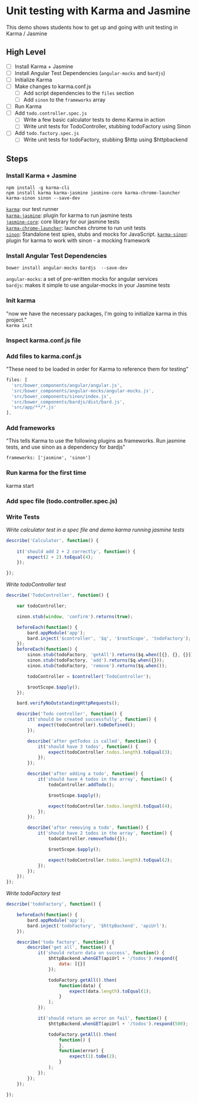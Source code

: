 # Unit testing with Karma and Jasmine

This demo shows students how to get up and going with unit testing in Karma / Jasmine

## High Level
* [ ] Install Karma + Jasmine
* [ ] Install Angular Test Dependencies (`angular-mocks` and `bardjs`)
* [ ] Initialize Karma
* [ ] Make changes to karma.conf.js
	* [ ] Add script dependencies to the `files` section
	* [ ] Add `sinon` to the `frameworks` array
* [ ] Run Karma
* [ ] Add `todo.controller.spec.js`
	* [ ] Write a few basic calculator tests to demo Karma in action
	* [ ] Write unit tests for TodoController, stubbing todoFactory using Sinon
* [ ] Add `todo.factory.spec.js`
	* [ ] Write unit tests for todoFactory, stubbing $http using $httpbackend

## Steps

### Install Karma + Jasmine
`npm install -g karma-cli`<br />
`npm install karma karma-jasmine jasmine-core karma-chrome-launcher karma-sinon sinon --save-dev`

[`karma`](https://karma-runner.github.io/1.0/index.html): our test runner<br />
[`karma-jasmine`](https://github.com/karma-runner/karma-jasmine): plugin for karma to run jasmine tests<br />
[`jasmine-core`](https://www.npmjs.com/package/jasmine-core): core library for our jasmine tests<br />
[`karma-chrome-launcher`](https://www.npmjs.com/package/karma-chrome-launcher): launches chrome to run unit tests<br />
[`sinon`](http://sinonjs.org/): Standalone test spies, stubs and mocks for JavaScript.
[`karma-sinon`](https://www.npmjs.com/package/karma-sinon): plugin for karma to work with sinon - a mocking framework

### Install Angular Test Dependencies
`bower install angular-mocks bardjs  --save-dev`<br />

`angular-mocks`: a set of pre-written mocks for angular services<br />
`bardjs`: makes it simple to use angular-mocks in your Jasmine tests

### Init karma
"now we have the necessary packages, I'm going to initialize karma in this project."<br />
`karma init`

### Inspect karma.conf.js file

### Add files to karma.conf.js
"These need to be loaded in order for Karma to reference them for testing"
```js
files: [
  'src/bower_components/angular/angular.js',
  'src/bower_components/angular-mocks/angular-mocks.js',
  'src/bower_components/sinon/index.js',
  'src/bower_components/bardjs/dist/bard.js',
  'src/app/**/*.js'
],
```

### Add frameworks
"This tells Karma to use the following plugins as frameworks. Run jasmine tests, and use sinon as a dependency for bardjs"
```
frameworks: ['jasmine', 'sinon']
```

### Run karma for the first time
karma start

### Add spec file (todo.controller.spec.js)

### Write Tests
*Write calculator test in a spec file and demo karma running jasmine tests*
```js
describe('Calculator', function() {
	
	it('should add 2 + 2 correctly', function() {
		expect(2 + 2).toEqual(4);
	});

});
```

*Write todoController test*
```js
describe('TodoController', function() {

	var todoController;

	sinon.stub(window, 'confirm').returns(true);

	beforeEach(function() {
		bard.appModule('app');
		bard.inject('$controller', '$q', '$rootScope', 'todoFactory');
	});
	beforeEach(function() {
		sinon.stub(todoFactory, 'getAll').returns($q.when([{}, {}, {}]));
		sinon.stub(todoFactory, 'add').returns($q.when({}));
		sinon.stub(todoFactory, 'remove').returns($q.when());

		todoController = $controller('TodoController');

		$rootScope.$apply();
	});

	bard.verifyNoOutstandingHttpRequests();

	describe('Todo controller', function() {
		it('should be created successfully', function() {
			expect(todoController).toBeDefined();
		});

		describe('after getTodos is called', function() {
			it('should have 3 todos', function() {
				expect(todoController.todos.length).toEqual(3);
			});
		});

		describe('after adding a todo', function() {
			it('should have 4 todos in the array', function() {
				todoController.addTodo();

				$rootScope.$apply();

				expect(todoController.todos.length).toEqual(4);
			});
		});

		describe('after removing a todo', function() {
			it('should have 2 todos in the array', function() {
				todoController.removeTodo({});

				$rootScope.$apply();

				expect(todoController.todos.length).toEqual(2);
			});
		});
	});
});
```

*Write todoFactory test*
```js
describe('todoFactory', function() {

	beforeEach(function() {
		bard.appModule('app');
		bard.inject('todoFactory', '$httpBackend', 'apiUrl');
	});

	describe('todo factory', function() {
		describe('get all', function() {
			it('should return data on success', function() {
				$httpBackend.whenGET(apiUrl + '/todos').respond({
					data: [{}]
				});

				todoFactory.getAll().then(
					function(data) {
						expect(data.length).toEqual(1);
					}
				);
			});

			it('should return an error on fail', function() {
				$httpBackend.whenGET(apiUrl + '/todos').respond(500);

				todoFactory.getAll().then(
					function() {
					},
					function(error) {
						expect(1).toBe(2);
					}
				);
			});
		});
	});

});
```
